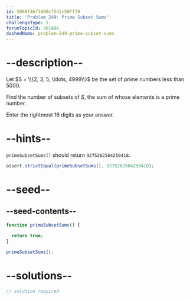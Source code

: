 ```yaml
---
id: 5900f4671000cf542c50ff79
title: 'Problem 249: Prime Subset Sums'
challengeType: 5
forumTopicId: 301896
dashedName: problem-249-prime-subset-sums
---
```


# --description--

Let $S = \\{2, 3, 5, \ldots, 4999\\}$ be the set of prime numbers less than 5000.

Find the number of subsets of $S$, the sum of whose elements is a prime number.

Enter the rightmost 16 digits as your answer.

# --hints--

`primeSubsetSums()` should return `9275262564250418`.

```js
assert.strictEqual(primeSubsetSums(), 9275262564250418);
```

# --seed--

## --seed-contents--

```js
function primeSubsetSums() {

  return true;
}

primeSubsetSums();
```

# --solutions--

```js
// solution required
```
